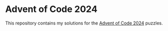 # Advent of Code 2024

This repository contains my solutions for the [Advent of Code 2024](https://adventofcode.com/2024) puzzles.